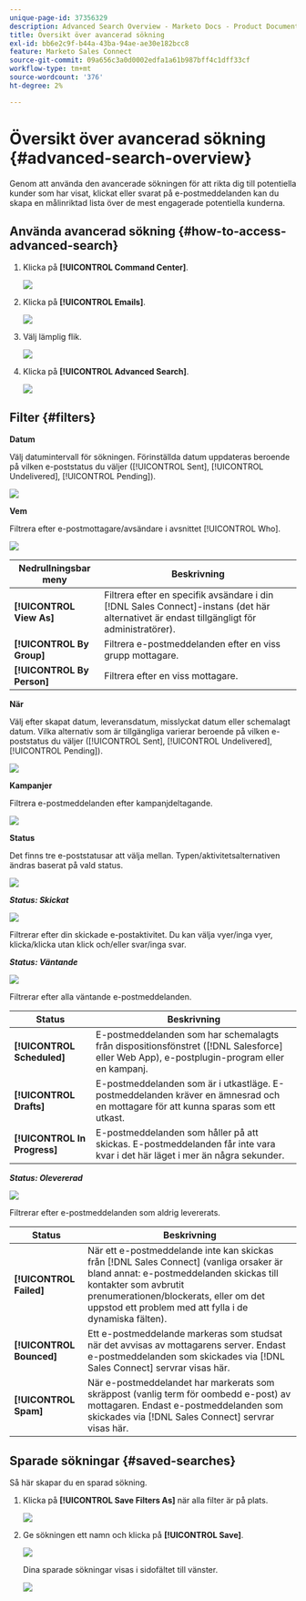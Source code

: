 ```yaml
---
unique-page-id: 37356329
description: Advanced Search Overview - Marketo Docs - Product Documentation
title: Översikt över avancerad sökning
exl-id: bb6e2c9f-b44a-43ba-94ae-ae30e182bcc8
feature: Marketo Sales Connect
source-git-commit: 09a656c3a0d0002edfa1a61b987bff4c1dff33cf
workflow-type: tm+mt
source-wordcount: '376'
ht-degree: 2%

---
```


# Översikt över avancerad sökning {#advanced-search-overview}

Genom att använda den avancerade sökningen för att rikta dig till potentiella kunder som har visat, klickat eller svarat på e-postmeddelanden kan du skapa en målinriktad lista över de mest engagerade potentiella kunderna.

## Använda avancerad sökning {#how-to-access-advanced-search}

1. Klicka på **[!UICONTROL Command Center]**.

   ![](assets/one.png)

1. Klicka på **[!UICONTROL Emails]**.

   ![](assets/two.png)

1. Välj lämplig flik.

   ![](assets/three.png)

1. Klicka på **[!UICONTROL Advanced Search]**.

   ![](assets/four.png)

## Filter {#filters}

**Datum**

Välj datumintervall för sökningen. Förinställda datum uppdateras beroende på vilken e-poststatus du väljer ([!UICONTROL Sent], [!UICONTROL Undelivered], [!UICONTROL Pending]).

![](assets/date.png)

**Vem**

Filtrera efter e-postmottagare/avsändare i avsnittet [!UICONTROL Who].

![](assets/who.png)

| Nedrullningsbar meny | Beskrivning |
|---|---|
| **[!UICONTROL View As]** | Filtrera efter en specifik avsändare i din [!DNL Sales Connect]-instans (det här alternativet är endast tillgängligt för administratörer). |
| **[!UICONTROL By Group]** | Filtrera e-postmeddelanden efter en viss grupp mottagare. |
| **[!UICONTROL By Person]** | Filtrera efter en viss mottagare. |

**När**

Välj efter skapat datum, leveransdatum, misslyckat datum eller schemalagt datum. Vilka alternativ som är tillgängliga varierar beroende på vilken e-poststatus du väljer ([!UICONTROL Sent], [!UICONTROL Undelivered], [!UICONTROL Pending]).

![](assets/when.png)

**Kampanjer**

Filtrera e-postmeddelanden efter kampanjdeltagande.

![](assets/campaigns.png)

**Status**

Det finns tre e-poststatusar att välja mellan. Typen/aktivitetsalternativen ändras baserat på vald status.

![](assets/status.png)

***Status: Skickat***

![](assets/status-sent.png)

Filtrerar efter din skickade e-postaktivitet. Du kan välja vyer/inga vyer, klicka/klicka utan klick och/eller svar/inga svar.

***Status: Väntande***

![](assets/status-pending.png)

Filtrerar efter alla väntande e-postmeddelanden.

| Status | Beskrivning |
|---|---|
| **[!UICONTROL Scheduled]** | E-postmeddelanden som har schemalagts från dispositionsfönstret ([!DNL Salesforce] eller Web App), e-postplugin-program eller en kampanj. |
| **[!UICONTROL Drafts]** | E-postmeddelanden som är i utkastläge. E-postmeddelanden kräver en ämnesrad och en mottagare för att kunna sparas som ett utkast. |
| **[!UICONTROL In Progress]** | E-postmeddelanden som håller på att skickas. E-postmeddelanden får inte vara kvar i det här läget i mer än några sekunder. |

***Status: Olevererad***

![](assets/status-undelivered.png)

Filtrerar efter e-postmeddelanden som aldrig levererats.

| Status | Beskrivning |
|---|---|
| **[!UICONTROL Failed]** | När ett e-postmeddelande inte kan skickas från [!DNL Sales Connect] (vanliga orsaker är bland annat: e-postmeddelanden skickas till kontakter som avbrutit prenumerationen/blockerats, eller om det uppstod ett problem med att fylla i de dynamiska fälten). |
| **[!UICONTROL Bounced]** | Ett e-postmeddelande markeras som studsat när det avvisas av mottagarens server. Endast e-postmeddelanden som skickades via [!DNL Sales Connect] servrar visas här. |
| **[!UICONTROL Spam]** | När e-postmeddelandet har markerats som skräppost (vanlig term för oombedd e-post) av mottagaren. Endast e-postmeddelanden som skickades via [!DNL Sales Connect] servrar visas här. |

## Sparade sökningar {#saved-searches}

Så här skapar du en sparad sökning.

1. Klicka på **[!UICONTROL Save Filters As]** när alla filter är på plats.

   ![](assets/save-search-1.png)

1. Ge sökningen ett namn och klicka på **[!UICONTROL Save]**.

   ![](assets/save-search-2.png)

   Dina sparade sökningar visas i sidofältet till vänster.

   ![](assets/advanced-search-overview-15.png)
